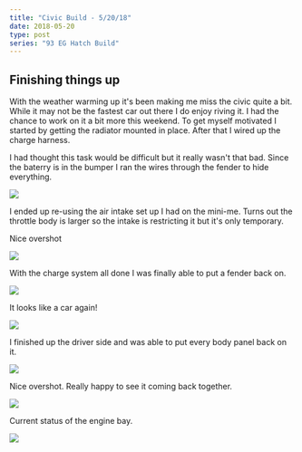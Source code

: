 ```yaml
---
title: "Civic Build - 5/20/18"
date: 2018-05-20
type: post
series: "93 EG Hatch Build"
---
```


## Finishing things up

With the weather warming up it's been making me miss the civic quite a bit. While it may not be the fastest car out there I do enjoy riving it. I had the chance to work on it a bit more this weekend. To get myself motivated I started by getting the radiator mounted in place. After that I wired up the charge harness.

I had thought this task would be difficult but it really wasn't that bad. Since the baterry is in the bumper I ran the wires through the fender to hide everything.

![](images/1.jpg)

I ended up re-using the air intake set up I had on the mini-me. Turns out the throttle body is larger so the intake is restricting it but it's only temporary.

Nice overshot

![](images/2.jpg)

With the charge system all done I was finally able to put a fender back on.

![](images/4.jpg)

It looks like a car again!

![](images/5.jpg)

I finished up the driver side and was able to put every body panel back on it.

![](images/6.jpg)

Nice overshot. Really happy to see it coming back together.

![](images/7.jpg)

Current status of the engine bay.

![](images/8.jpg)
